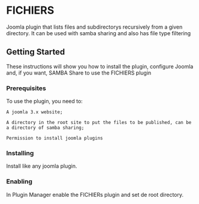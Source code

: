 # FICHIERS
Joomla plugin that lists files and subdirectorys recursively from a given directory. It can be used with samba sharing and also has file type filtering

## Getting Started
These instructions will show you how to install the plugin, configure Joomla and, if you want, SAMBA Share to use the FICHIERS plugin

### Prerequisites
To use the plugin, you need to:
```
A joomla 3.x website;

A directory in the root site to put the files to be published, can be a directory of samba sharing;

Permission to install joomla plugins
```
### Installing
Install like any joomla plugin.

### Enabling
In Plugin Manager enable the FICHIERs plugin and set de root directory.


